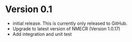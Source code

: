 # Version 0.1

- initial release. This is currently only released to GitHub.
- Upgrade to latest version of NMECR (Version 1.0.17)
- Add integration and unit test
